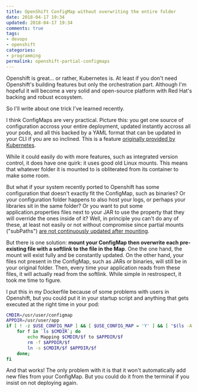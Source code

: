 ```yaml
---
title: OpenShift ConfigMap without overwriting the entire folder 	
date: 2018-04-17 19:34
updated: 2018-04-17 19:34
comments: true
tags:
- devops
- openshift
categories:
- programming
permalink: openshift-partial-configmaps
---
```


Openshift is great... or rather, Kubernetes is. At least if you don't
need Openshift's building features but only the orchestration part.
Although I'm hopeful it will become a very solid and open-source
platform with Red Hat's backing and robust ecosystem.

So I'll write about one trick I've learned recently. 

I think ConfigMaps are very practical. Picture this: you get one source of configuration accross your entire deployment, updated instantly accross all your pods, and all this backed by a YAML format that can be updated in your CLI if you are so inclined. This is a feature [originally provided by Kubernetes](https://kubernetes.io/docs/tasks/configure-pod-container/configure-pod-configmap/).

While it could easily do with more features, such as integrated version control, it does have one quirk: it uses good old Linux mounts. This means that whatever folder it is mounted to is obliterated from its container to make some room.

But what if your system recently ported to Openshift has some configuration that doesn't exactly fit the ConfigMap, such as binaries? Or your configuration folder happens to also host your logs, or perhaps your libraries sit in the same folder? Or you want to put some application.properties files next to your JAR to use the property that they will override the ones inside of it? Well, in principle you can't do any of these, at least not easily or not without compromise since partial mounts ("subPaths") [are not continuously updated after mounting](https://github.com/kubernetes/kubernetes/issues/50345).

But there is one solution: **mount your ConfigMap then overwrite each pre-existing file with a softlink to the file in the Map**.  One the one hand, the mount will exist fully and be constantly updated. On the other hand, your files not present in the ConfigMap, such as JARs or binaries, will still be in your original folder. Then, every time your application reads from these files, it will actually read from the softlink. While simple in restrospect, it took me time to figure.

I put this in my Dockerfile because of some problems with users in Openshift, but you could put it in your startup script and anything that gets executed at the right time in your pod:

```bash
CMDIR=/usr/user/configmap
APPDIR=/usr/user/app
if [ ! -z $USE_CONFIG_MAP ] && [ $USE_CONFIG_MAP = 'Y' ] && [ "$(ls -A $CMDIR)" ]; then
    for f in `ls $CMDIR`; do
        echo Mapping $CMDIR/$f to $APPDIR/$f
        rm -f $APPDIR/$f
        ln -s $CMDIR/$f $APPDIR/$f
    done;
fi
```

And that works! The only problem with it is that it won't automatically add new files from your ConfigMap. But you could do it from the terminal if you insist on not deploying again.